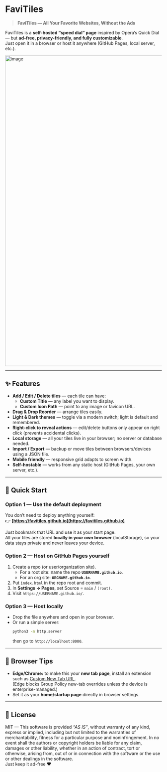 # FaviTiles

> **FaviTiles — All Your Favorite Websites, Without the Ads**

FaviTiles is a **self-hosted “speed dial” page** inspired by Opera’s Quick Dial — but **ad-free, privacy-friendly, and fully customizable**.  
Just open it in a browser or host it anywhere (GitHub Pages, local server, etc.).

<img width="2467" height="997" alt="image" src="https://github.com/user-attachments/assets/ebaff222-b5b5-467b-bc60-36f65b1e562b" />


---

## ✨ Features

- **Add / Edit / Delete tiles** — each tile can have:
  - **Custom Title** — any label you want to display.
  - **Custom Icon Path** — point to any image or favicon URL.
- **Drag & Drop Reorder** — arrange tiles easily.
- **Light & Dark themes** — toggle via a modern switch; light is default and remembered.
- **Right-click to reveal actions** — edit/delete buttons only appear on right click (prevents accidental clicks).
- **Local storage** — all your tiles live in your browser; no server or database needed.
- **Import / Export** — backup or move tiles between browsers/devices using a JSON file.
- **Mobile friendly** — responsive grid adapts to screen width.
- **Self-hostable** — works from any static host (GitHub Pages, your own server, etc.).

---

## 🚀 Quick Start

### Option 1 — Use the default deployment
You don’t need to deploy anything yourself:  
👉 **[https://favitiles.github.io](https://favitiles.github.io)**  

Just bookmark that URL and use it as your start page.  
All your tiles are stored **locally in your own browser** (localStorage), so your data stays private and never leaves your device.

### Option 2 — Host on GitHub Pages yourself
1. Create a repo (or user/organization site).  
   - For a root site: name the repo **`USERNAME.github.io`**.  
   - For an org site: **`ORGNAME.github.io`**.  
2. Put `index.html` in the repo root and commit.  
3. In **Settings → Pages**, set Source = `main` / `(root)`.  
4. Visit `https://USERNAME.github.io/`.

### Option 3 — Host locally
- Drop the file anywhere and open in your browser.  
- Or run a simple server:  
  ```bash
  python3 -m http.server
  ```
  then go to `http://localhost:8000`.

---

## 🧩 Browser Tips

- **Edge/Chrome:** to make this your **new tab page**, install an extension such as [Custom New Tab URL](https://microsoftedge.microsoft.com/addons/detail/custom-new-tab-url/mkknclhjgdbnakemhfklpbojchhlgnkk).  
  (Edge blocks Group Policy new-tab overrides unless the device is enterprise-managed.)
- Set it as your **home/startup page** directly in browser settings.

---

## 📄 License

MIT — 
This software is provided *“AS IS”*, without warranty of any kind, express or implied, including but not limited to the warranties of merchantability, fitness for a particular purpose and noninfringement. In no event shall the authors or copyright holders be liable for any claim, damages or other liability, whether in an action of contract, tort or otherwise, arising from, out of or in connection with the software or the use or other dealings in the software.  
Just keep it ad-free ❤️
